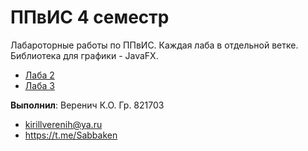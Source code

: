 # ППвИС 4 семестр
Лабароторные работы по ППвИС. Каждая лаба в отдельной ветке. Библиотека для графики - JavaFX.
- [Лаба 2](https://github.com/Sabbaken/PPvIS-sem4/tree/laba2)
- [Лаба 3](https://github.com/Sabbaken/PPvIS-sem4/tree/laba3)

**Выполнил**: Веренич К.О. Гр. 821703 

- kirillverenih@ya.ru
- https://t.me/Sabbaken
